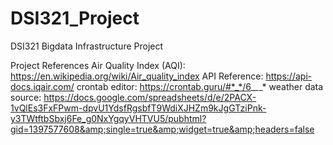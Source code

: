 # DSI321_Project
DSI321 Bigdata Infrastructure Project

Project References
Air Quality Index (AQI): https://en.wikipedia.org/wiki/Air_quality_index
API Reference: https://api-docs.iqair.com/
crontab editor: https://crontab.guru/#*_*/6_*_*_*
weather data source: https://docs.google.com/spreadsheets/d/e/2PACX-1vQlEs3FxFPwm-dpvU1YdsfRgsbfT9WdiXJHZm9kJgGTziPnk-y3TWtftbSbxj6Fe_g0NxYgqyVHTVU5/pubhtml?gid=1397577608&amp;single=true&amp;widget=true&amp;headers=false
